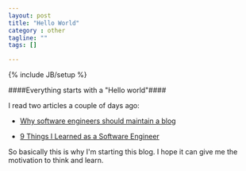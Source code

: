 ```yaml
---
layout: post
title: "Hello World"
category : other
tagline: ""
tags: []

---
```

{% include JB/setup %}

####Everything starts with a "Hello world"####

I read two articles a couple of days ago:

- [Why software engineers should maintain a blog](http://server.dzone.com/articles/why-software-engineers-should)

- [9 Things I Learned as a Software Engineer](https://medium.com/@maebert/9-things-i-learned-as-a-software-engineer-c2c9f76c9266)

So basically this is why I'm starting this blog. I hope it can give me the motivation to think and learn.